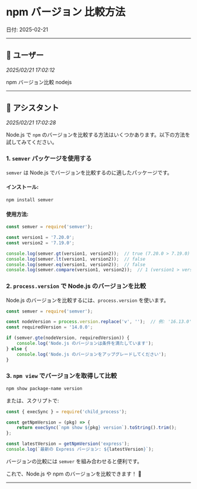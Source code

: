 # npm バージョン 比較方法

日付: 2025-02-21

---

## 👤 ユーザー
*2025/02/21 17:02:12*

npm バージョン比較 nodejs

---

## 🤖 アシスタント
*2025/02/21 17:02:28*

Node.js で `npm` のバージョンを比較する方法はいくつかあります。以下の方法を試してみてください。

### 1. `semver` パッケージを使用する
`semver` は Node.js でバージョンを比較するのに適したパッケージです。

#### インストール:
```sh
npm install semver
```

#### 使用方法:
```javascript
const semver = require('semver');

const version1 = '7.20.0';
const version2 = '7.19.0';

console.log(semver.gt(version1, version2));  // true (7.20.0 > 7.19.0)
console.log(semver.lt(version1, version2));  // false
console.log(semver.eq(version1, version2));  // false
console.log(semver.compare(version1, version2));  // 1 (version1 > version2)
```

### 2. `process.version` で Node.js のバージョンを比較
Node.js のバージョンを比較するには、`process.version` を使います。

```javascript
const semver = require('semver');

const nodeVersion = process.version.replace('v', '');  // 例: '16.13.0'
const requiredVersion = '14.0.0';

if (semver.gte(nodeVersion, requiredVersion)) {
    console.log('Node.js のバージョンは条件を満たしています');
} else {
    console.log('Node.js のバージョンをアップグレードしてください');
}
```

### 3. `npm view` でバージョンを取得して比較
```sh
npm show package-name version
```
または、スクリプトで:
```javascript
const { execSync } = require('child_process');

const getNpmVersion = (pkg) => {
    return execSync(`npm show ${pkg} version`).toString().trim();
};

const latestVersion = getNpmVersion('express');
console.log(`最新の Express バージョン: ${latestVersion}`);
```

バージョンの比較には `semver` を組み合わせると便利です。

これで、Node.js や npm のバージョンを比較できます！ 🚀

---
